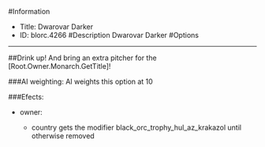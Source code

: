 #Information
 - Title: Dwarovar Darker
 - ID: blorc.4266
#Description
Dwarovar Darker
#Options

___
##Drink up! And bring an extra pitcher for the [Root.Owner.Monarch.GetTitle]!

###AI weighting:
AI weights this option at 10


###Efects:<ul><li>owner:</li><ul><li>country gets the modifier black_orc_trophy_hul_az_krakazol until otherwise removed</li></ul></ul>
